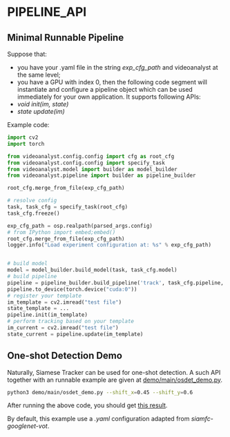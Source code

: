 # PIPELINE_API

## Minimal Runnable Pipeline

Suppose that:

* you have your .yaml file in the string _exp_cfg_path_ and videoanalyst at the same level;
* you have a GPU with index 0,
then the following code segment will instantiate and configure a pipeline object which can be used immediately for your own application. It supports following APIs:
* _void init(im, state)_
* _state update(im)_

Example code:

```Python
import cv2
import torch

from videoanalyst.config.config import cfg as root_cfg
from videoanalyst.config.config import specify_task
from videoanalyst.model import builder as model_builder
from videoanalyst.pipeline import builder as pipeline_builder

root_cfg.merge_from_file(exp_cfg_path)

# resolve config
task, task_cfg = specify_task(root_cfg)
task_cfg.freeze()

exp_cfg_path = osp.realpath(parsed_args.config)
# from IPython import embed;embed()
root_cfg.merge_from_file(exp_cfg_path)
logger.info("Load experiment configuration at: %s" % exp_cfg_path)


# build model
model = model_builder.build_model(task, task_cfg.model)
# build pipeline
pipeline = pipeline_builder.build_pipeline('track', task_cfg.pipeline, model)
pipeline.to_device(torch.device("cuda:0"))
# register your template
im_template = cv2.imread("test file")
state_template = ...
pipeline.init(im_template)
# perform tracking based on your template
im_current = cv2.imread("test file")
state_current = pipeline.update(im_template)
```

## One-shot Detection Demo

Naturally, Siamese Tracker can be used for one-shot detection. A such API together with an runnable example are given at [demo/main/osdet_demo.py](../demo/main/osdet/osdet_demo.py).

```Bash
python3 demo/main/osdet_demo.py --shift_x=0.45 --shift_y=0.6
```

After running the above code, you should get [this result](../demo/resources/osdet_demo/osdet_demo.png).

By default, this example use a _.yaml_ configuration adapted from _siamfc-googlenet-vot_.

